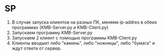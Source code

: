 # SP
1. В случае запуска клиентов на разных ПК, меняем ip-addres в обеих программах (KMB-Server.py и KMB-Client.py)
2. Запускаем программу KMB-Server.py
3. Запускаем 2 клиент с помощью программы KMB-Client.py
4. Клиенты вводыят либо "камень", либо "ножницы", либо "бумага" и ждут ответа от сервер.
